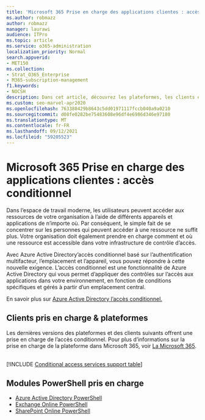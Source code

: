 ```yaml
---
title: 'Microsoft 365 Prise en charge des applications clientes : accès conditionnel'
ms.author: robmazz
author: robmazz
manager: laurawi
audience: ITPro
ms.topic: article
ms.service: o365-administration
localization_priority: Normal
search.appverid:
- MET150
ms.collection:
- Strat_O365_Enterprise
- M365-subscription-management
f1.keywords:
- NOCSH
description: Dans cet article, découvrez les plateformes, les clients et les modules PowerShell qui peuvent Access pour Microsoft 365.
ms.custom: seo-marvel-apr2020
ms.openlocfilehash: 763380429b8643c5dd01971117fccb040a9a0210
ms.sourcegitcommit: d08fe0282be75483608e96df4e6986d346e97180
ms.translationtype: MT
ms.contentlocale: fr-FR
ms.lasthandoff: 09/12/2021
ms.locfileid: "59205523"
---
```

# <a name="microsoft-365-client-app-support-conditional-access"></a>Microsoft 365 Prise en charge des applications clientes : accès conditionnel

Dans l’espace de travail moderne, les utilisateurs peuvent accéder aux ressources de votre organisation à l’aide de différents appareils et applications de n’importe où. Par conséquent, le simple fait de se concentrer sur les personnes qui peuvent accéder à une ressource ne suffit plus. Votre organisation doit également prendre en charge comment et où une ressource est accessible dans votre infrastructure de contrôle d’accès.

Avec Azure Active Directory’accès conditionnel basé sur l’authentification multifacteur, l’emplacement et l’appareil, vous pouvez répondre à cette nouvelle exigence. L’accès conditionnel est une fonctionnalité de Azure Active Directory qui vous permet d’appliquer des contrôles sur l’accès aux applications dans votre environnement, en fonction de conditions spécifiques et gérés à partir d’un emplacement central.

En savoir plus sur [Azure Active Directory l’accès conditionnel.](/azure/active-directory/conditional-access/)

## <a name="supported-clients--platforms"></a>Clients pris en charge & plateformes

Les dernières versions des plateformes et des clients suivants offrent une prise en charge de l’accès conditionnel. Pour plus d’informations sur la prise en charge de la plateforme dans Microsoft 365, voir [La Microsoft 365](/microsoft-365/microsoft-365-and-office-resources).
<br>
<br>

[!INCLUDE [Conditional access services support table](../includes/microsoft-365-client-support-conditional-access-include.md)]

## <a name="supported-powershell-modules"></a>Modules PowerShell pris en charge

- [Azure Active Directory PowerShell](/powershell/azure/active-directory/overview)
- [Exchange Online PowerShell](/powershell/exchange/exchange-online-powershell)
- [SharePoint Online PowerShell](/powershell/sharepoint/sharepoint-online/connect-sharepoint-online)
